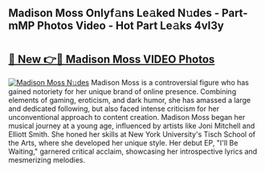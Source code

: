 ## Madison Moss Onlyf𝚊ns Le𝚊ked N𝚞des - Part-mMP Photos Video - Hot Part Le𝚊ks 4vI3y

# <h2><a href="http://ab33461.deff.icu/?id=Madison+Moss">🔗 New 👉🔴 Madison Moss VIDEO Photos</a></h2>

[![Madison Moss N𝚞des](https://i.imgur.com/rIISA9y.gif)](http://ab33461.deff.icu/?id=Madison+Moss)
Madison Moss is a controversial figure who has gained notoriety for her unique brand of online presence. Combining elements of gaming, eroticism, and dark humor, she has amassed a large and dedicated following, but also faced intense criticism for her unconventional approach to content creation. Madison Moss began her musical journey at a young age, influenced by artists like Joni Mitchell and Elliott Smith. She honed her skills at New York University's Tisch School of the Arts, where she developed her unique style. Her debut EP, "I'll Be Waiting," garnered critical acclaim, showcasing her introspective lyrics and mesmerizing melodies.
